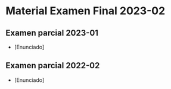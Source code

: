 # Material Examen Final 2023-02

## Examen parcial 2023-01

- [Enunciado]

## Examen parcial 2022-02

- [Enunciado]
